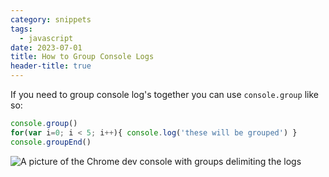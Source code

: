 ```yaml
---
category: snippets
tags:
  - javascript
date: 2023-07-01
title: How to Group Console Logs
header-title: true
---
```


If you need to group console log's together you can use `console.group` like so:

```javascript
console.group()
for(var i=0; i < 5; i++){ console.log('these will be grouped') }
console.groupEnd()
```

![A picture of the Chrome dev console with groups delimiting the logs](/assets/img/consolegroup.jpg)

